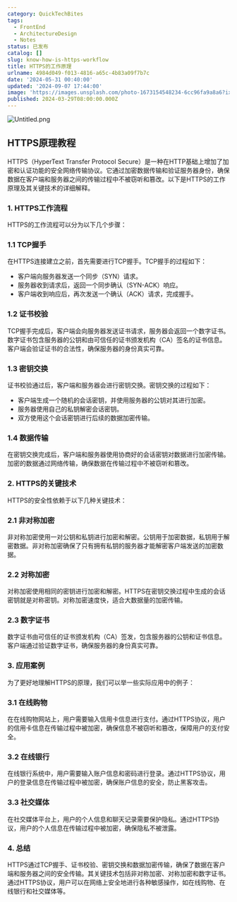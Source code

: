 ```yaml
---
category: QuickTechBites
tags:
  - FrontEnd
  - ArchitectureDesign
  - Notes
status: 已发布
catalog: []
slug: know-how-is-https-workflow
title: HTTPS的工作原理
urlname: 4984d049-f013-4816-a65c-4b83a09f7b7c
date: '2024-05-31 00:40:00'
updated: '2024-09-07 17:44:00'
image: 'https://images.unsplash.com/photo-1673154548234-6cc96fa9a8a6?ixlib=rb-4.0.3&q=85&fm=jpg&crop=entropy&cs=srgb'
published: 2024-03-29T08:00:00.000Z
---
```


![Untitled.png](https://prod-files-secure.s3.us-west-2.amazonaws.com/5d24fe63-e567-4804-86f9-9fdc62e13082/2950c759-0255-4c0a-becc-122aae8c82c0/Untitled.png?X-Amz-Algorithm=AWS4-HMAC-SHA256&X-Amz-Content-Sha256=UNSIGNED-PAYLOAD&X-Amz-Credential=ASIAZI2LB466TH63XQLL%2F20250131%2Fus-west-2%2Fs3%2Faws4_request&X-Amz-Date=20250131T213217Z&X-Amz-Expires=3600&X-Amz-Security-Token=IQoJb3JpZ2luX2VjEL3%2F%2F%2F%2F%2F%2F%2F%2F%2F%2FwEaCXVzLXdlc3QtMiJIMEYCIQD2d3%2BsGRUNB0b%2BZKSlwTD8EBz4%2Fc7xiGNFD6V7zJMAqAIhAOFpVdomP%2F9vs4w0mlaas2LJo86e7f%2F5WgqNk0HqNdM6KogECMb%2F%2F%2F%2F%2F%2F%2F%2F%2F%2FwEQABoMNjM3NDIzMTgzODA1Igz6DnPWml5%2FIFBIsK8q3AMzaVFrSi23JAOkOAWBb3kbS%2ByoyNPMTwwGt5fDhA1MnkoDL9WJpNaUCzhtTzKsJY5Jqohyuv%2FTkx6QzG7qvqscLar2rGHV8j6EdXko4zqKmrsf1g6qnQRIxnouiHCjCRjTGEcJjRzIFw6ie0Pksl5mxSE%2FEJmE2FyZJyygcWmYKGDSRFtdzGxF4J51Wjxz7KSohZONziq80ldT0H%2BELFxmizLbb%2Fq0cRhwcATeEuQkpSq99YUraQYEDfyIkLuctZDwI5TbJW6p6E0YW%2BaP7cN%2FzXztWR9%2BgEZKagZQQLR0TZYwpJcjJkaA6mfzcP2yTXZJv0XQHIoTfmGLsaLVvWVWYcucZKG9fFYQFu9sXIOM7F%2BX1KTWfrMRh2cak29q6lSPUwTV8ley5lk6iE8EQuF%2F6sMiakvyCf0GIrg03l%2BuILRm2A4%2B4PteEW%2BB%2BYQImKu3s0i3QEEXEWeXKcsnUf4FLswGrFbIlvagz%2FNpg02ed7qCIPH3p0u8Cm8zzM7A3dyU8%2BLmir7rXD9LzSZAkjtevsCTHmKcwaJ3EnyCxHYK4Oy5umOvGhxA2GNyEqnCJDv6FPRPDkSdlpoJI4aeTI3hCsbndBNlPgeLip%2FGdzItQTnZKIyoyzB0t9uKGjCu%2BPS8BjqkASq%2Bg5%2FhgzqVnrvp4BhDt7RnUucpMJUlKttatlKTc%2B%2Bv3jzIHUImGjgAgYnNb%2FqFNSrOIKfq948b%2Br0x8EXqgJxc5aPCG3Q0EshsSkkZTBPBS9HPZVF3dcMF7UfM8KaDsnTd%2Fd1uF6pDXu5n0F5Dp%2F8iKhf0sp7O29AyHZa4jLOWTeXO%2BOeT5xvd34yjbXDQXGaRzA%2BQnYraTccpCIXfyCWA9G%2Bb&X-Amz-Signature=a5c58bb810e29d91b5c5c734f1c8a759f4d289119446d8a12b3cb27e3bf8274c&X-Amz-SignedHeaders=host&x-id=GetObject)


## HTTPS原理教程


HTTPS（HyperText Transfer Protocol Secure）是一种在HTTP基础上增加了加密和认证功能的安全网络传输协议。它通过加密数据传输和验证服务器身份，确保数据在客户端和服务器之间的传输过程中不被窃听和篡改。以下是HTTPS的工作原理及其关键技术的详细解释。


### 1. HTTPS工作流程


HTTPS的工作流程可以分为以下几个步骤：


### 1.1 TCP握手


在HTTPS连接建立之前，首先需要进行TCP握手。TCP握手的过程如下：

- 客户端向服务器发送一个同步（SYN）请求。
- 服务器收到请求后，返回一个同步确认（SYN-ACK）响应。
- 客户端收到响应后，再次发送一个确认（ACK）请求，完成握手。

### 1.2 证书校验


TCP握手完成后，客户端会向服务器发送证书请求，服务器会返回一个数字证书。数字证书包含服务器的公钥和由可信任的证书颁发机构（CA）签名的证书信息。客户端会验证证书的合法性，确保服务器的身份真实可靠。


### 1.3 密钥交换


证书校验通过后，客户端和服务器会进行密钥交换。密钥交换的过程如下：

- 客户端生成一个随机的会话密钥，并使用服务器的公钥对其进行加密。
- 服务器使用自己的私钥解密会话密钥。
- 双方使用这个会话密钥进行后续的数据加密传输。

### 1.4 数据传输


在密钥交换完成后，客户端和服务器使用协商好的会话密钥对数据进行加密传输。加密的数据通过网络传输，确保数据在传输过程中不被窃听和篡改。


### 2. HTTPS的关键技术


HTTPS的安全性依赖于以下几种关键技术：


### 2.1 非对称加密


非对称加密使用一对公钥和私钥进行加密和解密。公钥用于加密数据，私钥用于解密数据。非对称加密确保了只有拥有私钥的服务器才能解密客户端发送的加密数据。


### 2.2 对称加密


对称加密使用相同的密钥进行加密和解密。HTTPS在密钥交换过程中生成的会话密钥就是对称密钥。对称加密速度快，适合大数据量的加密传输。


### 2.3 数字证书


数字证书由可信任的证书颁发机构（CA）签发，包含服务器的公钥和证书信息。客户端通过验证数字证书，确保服务器的身份真实可靠。


### 3. 应用案例


为了更好地理解HTTPS的原理，我们可以举一些实际应用中的例子：


### 3.1 在线购物


在在线购物网站上，用户需要输入信用卡信息进行支付。通过HTTPS协议，用户的信用卡信息在传输过程中被加密，确保信息不被窃听和篡改，保障用户的支付安全。


### 3.2 在线银行


在线银行系统中，用户需要输入账户信息和密码进行登录。通过HTTPS协议，用户的登录信息在传输过程中被加密，确保账户信息的安全，防止黑客攻击。


### 3.3 社交媒体


在社交媒体平台上，用户的个人信息和聊天记录需要保护隐私。通过HTTPS协议，用户的个人信息在传输过程中被加密，确保隐私不被泄露。


### 4. 总结


HTTPS通过TCP握手、证书校验、密钥交换和数据加密传输，确保了数据在客户端和服务器之间的安全传输。其关键技术包括非对称加密、对称加密和数字证书。通过HTTPS协议，用户可以在网络上安全地进行各种敏感操作，如在线购物、在线银行和社交媒体等。

